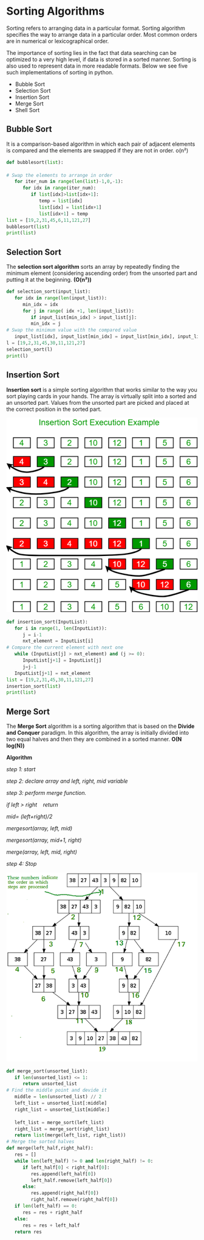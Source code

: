 # Sorting Algorithms

Sorting refers to arranging data in a particular format. Sorting algorithm specifies the way to arrange data in a particular order. Most common orders are in numerical or lexicographical order.

The importance of sorting lies in the fact that data searching can be optimized to a very high level, if data is stored in a sorted manner. Sorting is also used to represent data in more readable formats. Below we see five such implementations of sorting in python.

- Bubble Sort
- Selection Sort
- Insertion Sort
- Merge Sort
- Shell Sort

## ****Bubble Sort****

It is a comparison-based algorithm in which each pair of adjacent elements is compared and the elements are swapped if they are not in order. o(n²)

```python
def bubblesort(list):

# Swap the elements to arrange in order
   for iter_num in range(len(list)-1,0,-1):
      for idx in range(iter_num):
         if list[idx]>list[idx+1]:
            temp = list[idx]
            list[idx] = list[idx+1]
            list[idx+1] = temp
list = [19,2,31,45,6,11,121,27]
bubblesort(list)
print(list)
```

## **Selection Sort**

The **selection sort algorithm** sorts an array by repeatedly finding the minimum element (considering ascending order) from the unsorted part and putting it at the beginning. **(O(n²))**

```python
def selection_sort(input_list):
   for idx in range(len(input_list)):
      min_idx = idx
      for j in range( idx +1, len(input_list)):
         if input_list[min_idx] > input_list[j]:
         min_idx = j
# Swap the minimum value with the compared value
   input_list[idx], input_list[min_idx] = input_list[min_idx], input_list[idx]
l = [19,2,31,45,30,11,121,27]
selection_sort(l)
print(l)
```

## **Insertion Sort**

**Insertion sort** is a simple sorting algorithm that works similar to the way you sort playing cards in your hands. The array is virtually split into a sorted and an unsorted part. Values from the unsorted part are picked and placed at the correct position in the sorted part.

![Untitled](./insertion.png)

```python
def insertion_sort(InputList):
   for i in range(1, len(InputList)):
      j = i-1
      nxt_element = InputList[i]
# Compare the current element with next one
   while (InputList[j] > nxt_element) and (j >= 0):
      InputList[j+1] = InputList[j]
      j=j-1
   InputList[j+1] = nxt_element
list = [19,2,31,45,30,11,121,27]
insertion_sort(list)
print(list)
```

## **Merge Sort**

The **Merge Sort** algorithm is a sorting algorithm that is based on the **Divide and Conquer** paradigm. In this algorithm, the array is initially divided into two equal halves and then they are combined in a sorted manner. **O(N log(N))**

**Algorithm**

*step 1: start* 

*step 2: declare array and left, right, mid variable*

*step 3: perform merge function.*   

 *if left > right    return*    

*mid= (left+right)/2* 

*mergesort(array, left, mid)*   

*mergesort(array, mid+1, right)*    

*merge(array, left, mid, right)*

*step 4: Stop*

![Untitled](./merge.png)

```python
def merge_sort(unsorted_list):
   if len(unsorted_list) <= 1:
      return unsorted_list
# Find the middle point and devide it
   middle = len(unsorted_list) // 2
   left_list = unsorted_list[:middle]
   right_list = unsorted_list[middle:]

   left_list = merge_sort(left_list)
   right_list = merge_sort(right_list)
   return list(merge(left_list, right_list))
# Merge the sorted halves
def merge(left_half,right_half):
   res = []
   while len(left_half) != 0 and len(right_half) != 0:
      if left_half[0] < right_half[0]:
         res.append(left_half[0])
         left_half.remove(left_half[0])
      else:
         res.append(right_half[0])
         right_half.remove(right_half[0])
   if len(left_half) == 0:
      res = res + right_half
   else:
      res = res + left_half
   return res
```